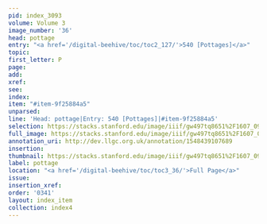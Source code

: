 ```yaml
---
pid: index_3093
volume: Volume 3
image_number: '36'
head: pottage
entry: "<a href='/digital-beehive/toc/toc2_127/'>540 [Pottages]</a>"
topic: 
first_letter: P
page: 
add: 
xref: 
see: 
index: 
item: "#item-9f25884a5"
unparsed: 
line: 'Head: pottage|Entry: 540 [Pottages]|#item-9f25884a5'
selection: https://stacks.stanford.edu/image/iiif/gw497tq8651%2F1607_0979/1140,2636,553,204/full/0/default.jpg
full_image: https://stacks.stanford.edu/image/iiif/gw497tq8651%2F1607_0979/full/full/0/default.jpg
annotation_uri: http://dev.llgc.org.uk/annotation/1548439107689
insertion: 
thumbnail: https://stacks.stanford.edu/image/iiif/gw497tq8651%2F1607_0979/1140,2636,553,204/150,/0/default.jpg
label: pottage
location: "<a href='/digital-beehive/toc/toc3_36/'>Full Page</a>"
issue: 
insertion_xref: 
order: '0341'
layout: index_item
collection: index4
---
```

